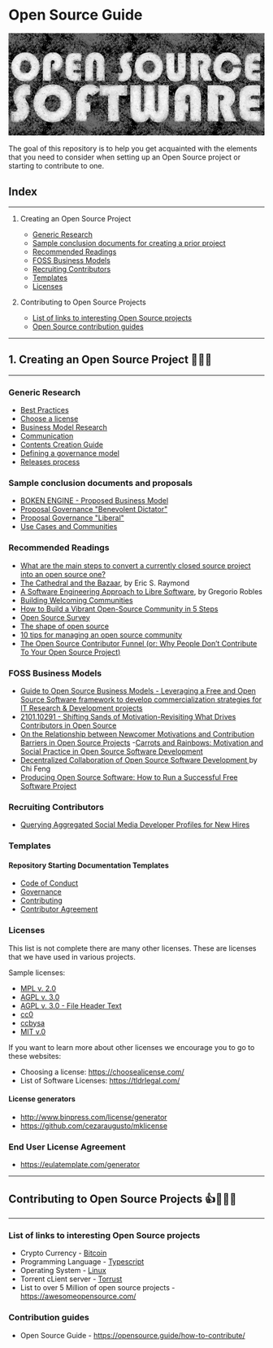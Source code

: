 # Open Source Guide

![Open Source Software](/opensource/docs/images/Open_Source.jpg)

The goal of this repository is to help you get acquainted with the elements that you need to consider when setting up an Open Source project or starting to contribute to one.

## Index

---

1. Creating an Open Source Project

    - [Generic Research](#generic-research)
    - [Sample conclusion documents for creating a prior project](#sample-conclusion-documents-andproposals)
    - [Recommended Readings](#recommended-readings)
    - [FOSS Business Models](#foss-business-models)
    - [Recruiting Contributors](#recruiting-contributors)
    - [Templates](#templates)
    - [Licenses](#licenses)

2. Contributing to Open Source Projects

    - [List of links to interesting Open Source projects](#list-of-links-to-interesting-open-source-projects)
    - [Open Source contribution guides](#contribution-guides)

---

## 1. Creating an Open Source Project 🎈🚀🎆

---

### Generic Research

- [Best Practices](/opensource/docs/best-practices.md)
- [Choose a license](/opensource/docs/choose-a-license.md)
- [Business Model Research](/opensource/docs/business-model-research.md)
- [Communication](/opensource/docs/communication.md)
- [Contents Creation Guide](/opensource/docs/contents-creation-guide.md)
- [Defining a governance model](/opensource/docs/define-a-governance-model.md)
- [Releases process](/opensource/docs/releases-process.md)

### Sample conclusion documents and proposals

- [BOKEN ENGINE - Proposed Business Model](/opensource/docs/sample_conclusions/BOKEN_ENGINE_–_Proposed_Business_Model.md)
- [Proposal Governance "Benevolent Dictator"](/opensource/docs/sample_conclusions/proposal_governance_bdfl.md)
- [Proposal Governance "Liberal"](/opensource/docs/sample_conclusions/proposal_governance_liberal.md)
- [Use Cases and Communities](/opensource/docs/sample_conclusions/use-cases-and-communities.md)

### Recommended Readings

- [What are the main steps to convert a currently closed source project into an open source one?](https://opensource.stackexchange.com/questions/589/what-are-the-main-steps-to-convert-a-currently-closed-source-project-into-an-ope)
- [The Cathedral and the Bazaar](http://www.catb.org/~esr/writings/cathedral-bazaar/), by Eric S. Raymond
- [A Software Engineering Approach to Libre Software](http://www.opensourcejahrbuch.de/download/jb2004/chapter_03/III-3-Robles.pdf), by Gregorio Robles
- [Building Welcoming Communities](https://opensource.guide/building-community/)
- [How to Build a Vibrant Open-Source Community in 5 Steps](https://adevait.com/blog/workplace/build-open-source-community)
- [Open Source Survey](https://opensourcesurvey.org/2017/)
- [The shape of open source](https://github.blog/2016-06-23-the-shape-of-open-source/)
- [10 tips for managing an open source community](https://opensource.com/article/19/5/tips-managing-community)
- [The Open Source Contributor Funnel (or: Why People Don’t Contribute To Your Open Source Project)](https://mikemcquaid.com/2018/08/14/the-open-source-contributor-funnel-why-people-dont-contribute-to-your-open-source-project/)

### FOSS Business Models

- [Guide to Open Source Business Models - Leveraging a Free and Open Source Software framework to develop commercialization strategies for IT Research & Development projects](https://www.researchgate.net/publication/266803987_Guide_to_Open_Source_Business_Models_-_Leveraging_a_Free_and_Open_Source_Software_framework_to_develop_commercialization_strategies_for_IT_Research_Development_projects)
- [2101.10291 - Shifting Sands of Motivation-Revisiting What Drives Contributors in Open Source](https://arxiv.org/pdf/2101.10291v3.pdf)
- [On the Relationship between Newcomer Motivations and Contribution Barriers in Open Source Projects](https://www.researchgate.net/publication/319285388_On_the_Relationship_between_Newcomer_Motivations_and_Contribution_Barriers_in_Open_Source_Projects)
-[Carrots and Rainbows: Motivation and Social Practice in Open Source Software Development](https://www.researchgate.net/publication/220047222_Carrots_and_Rainbows_Motivation_and_Social_Practice_in_Open_Source_Software_Development)
- [Decentralized Collaboration of Open Source Software Development
](https://www.cmu.edu/tepper/programs/phd/program/assets/dissertations/2020-economics-feng-dissertation.pdf) by Chi Feng
- [Producing Open Source Software: How to Run a Successful Free Software Project](https://www.researchgate.net/publication/200026371_Producing_Open_Source_Software_How_to_Run_a_Successful_Free_Software_Project)

### Recruiting Contributors

- [Querying Aggregated Social Media Developer Profiles for New Hires](https://escholarship.org/uc/item/0k79g42k)

### Templates

#### Repository Starting Documentation Templates

- [Code of Conduct](/opensource/docs/templates_repository_starting/CODE_OF_CONDUCT.md)
- [Governance](/opensource/docs/templates_repository_starting/GOVERNANCE_BD.md)
- [Contributing](/opensource/docs/templates_repository_starting/CONTRIBUTING.md)
- [Contributor Agreement](/opensource/docs/templates_repository_starting/contributor_agreement_v01.md)

### Licenses

This list is not complete there are many other licenses.
These are licenses that we have used in various projects.

Sample licenses:

- [MPL v. 2.0](/opensource/docs/templates_licenses/mpl-2.0.md)
- [AGPL v. 3.0](/opensource/docs/templates_licenses/agpl-3.0.md)
- [AGPL v. 3.0 - File Header Text](/opensource/docs/templates_licenses/agpl-3.0-file_header.txt)
- [cc0](/opensource/docs/templates_licenses/cc0.md)
- [ccbysa](/opensource/docs/templates_licenses/cc-by-sa.md)
- [MIT v.0](/opensource/docs/templates_licenses/mit-0.md)

If you want to learn more about other licenses we encourage you to go to these websites:

- Choosing a license: <https://choosealicense.com/>
- List of Software Licenses: <https://tldrlegal.com/>

#### License generators

- <http://www.binpress.com/license/generator>
- <https://github.com/cezaraugusto/mklicense>

### End User License Agreement

- <https://eulatemplate.com/generator>

---

## Contributing to Open Source Projects 👍🙋🆒🆓

---

### List of links to interesting Open Source projects

- Crypto Currency - [Bitcoin](https://awesomeopensource.com/projects/bitcoin)
- Programming Language - [Typescript](https://awesomeopensource.com/projects/typescript)
- Operating System - [Linux](https://awesomeopensource.com/projects/linux)
- Torrent cLient server - [Torrust](https://github.com/torrust/torrust)
- List to over 5 Million of open source projects - <https://awesomeopensource.com/>

### Contribution guides

- Open Source Guide - <https://opensource.guide/how-to-contribute/>
